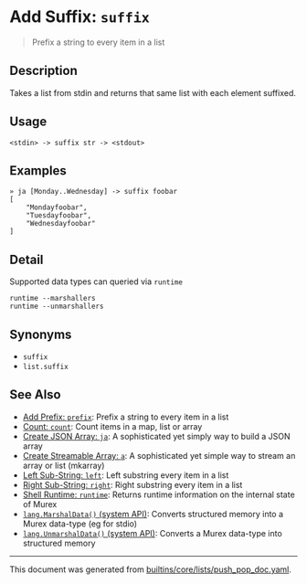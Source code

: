 # Add Suffix: `suffix`

> Prefix a string to every item in a list

## Description

Takes a list from stdin and returns that same list with each element suffixed.

## Usage

```
<stdin> -> suffix str -> <stdout>
```

## Examples

```
» ja [Monday..Wednesday] -> suffix foobar
[
    "Mondayfoobar",
    "Tuesdayfoobar",
    "Wednesdayfoobar"
]
```

## Detail

Supported data types can queried via `runtime`

```
runtime --marshallers
runtime --unmarshallers
```

## Synonyms

* `suffix`
* `list.suffix`


## See Also

* [Add Prefix: `prefix`](../commands/prefix.md):
  Prefix a string to every item in a list
* [Count: `count`](../commands/count.md):
  Count items in a map, list or array
* [Create JSON Array: `ja`](../commands/ja.md):
  A sophisticated yet simply way to build a JSON array
* [Create Streamable Array: `a`](../commands/a.md):
  A sophisticated yet simple way to stream an array or list (mkarray)
* [Left Sub-String: `left`](../commands/left.md):
  Left substring every item in a list
* [Right Sub-String: `right`](../commands/right.md):
  Right substring every item in a list
* [Shell Runtime: `runtime`](../commands/runtime.md):
  Returns runtime information on the internal state of Murex
* [`lang.MarshalData()` (system API)](../apis/lang.MarshalData.md):
  Converts structured memory into a Murex data-type (eg for stdio)
* [`lang.UnmarshalData()` (system API)](../apis/lang.UnmarshalData.md):
  Converts a Murex data-type into structured memory

<hr/>

This document was generated from [builtins/core/lists/push_pop_doc.yaml](https://github.com/lmorg/murex/blob/master/builtins/core/lists/push_pop_doc.yaml).